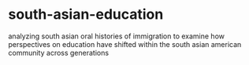 # south-asian-education
analyzing south asian oral histories of immigration to examine how perspectives on education have shifted within the south asian american community across generations
